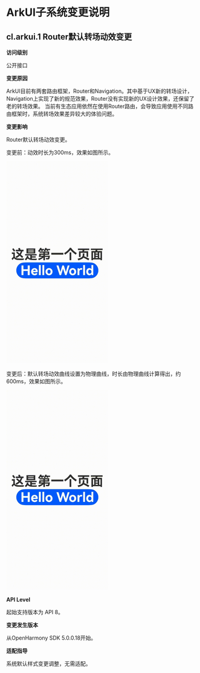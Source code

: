 # ArkUI子系统变更说明

## cl.arkui.1 Router默认转场动效变更

**访问级别**

公开接口

**变更原因**

ArkUI目前有两套路由框架，Router和Navigation。其中基于UX新的转场设计，Navigation上实现了新的规范效果，Router没有实现新的UX设计效果，还保留了老的转场效果。
当前有生态应用依然在使用Router路由，会导致应用使用不同路由框架时，系统转场效果差异较大的体验问题。

**变更影响**

Router默认转场动效变更。

变更前：动效时长为300ms，效果如图所示。

![Router变更前默认转场动效图](figures/preRouterTransition.gif)

变更后：默认转场动效曲线设置为物理曲线，时长由物理曲线计算得出，约600ms，效果如图所示。

![Router变更后默认转场动效图](figures/curRouterTransition.gif)

**API Level**

起始支持版本为 API 8。

**变更发生版本**

从OpenHarmony SDK 5.0.0.18开始。

**适配指导**

系统默认样式变更调整，无需适配。